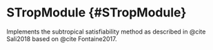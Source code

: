 # STropModule {#STropModule}

Implements the subtropical satisfiability method as described in @cite Sali2018 based on @cite Fontaine2017.